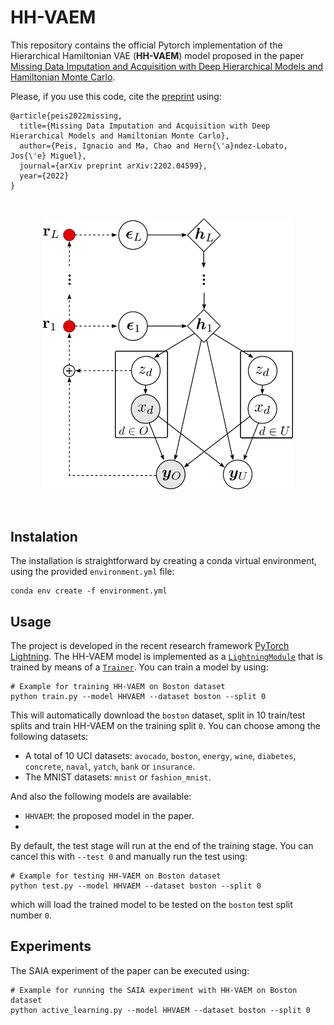 # HH-VAEM
This repository contains the official Pytorch implementation of the Hierarchical Hamiltonian VAE (**HH-VAEM**) model proposed
in the  paper 
[Missing Data Imputation and Acquisition with Deep Hierarchical Models and Hamiltonian Monte Carlo](https://arxiv.org/pdf/2202.04599.pdf).

Please, if you use this code, cite the [preprint](https://arxiv.org/pdf/2202.04599.pdf) using:
```
@article{peis2022missing,
  title={Missing Data Imputation and Acquisition with Deep Hierarchical Models and Hamiltonian Monte Carlo},
  author={Peis, Ignacio and Ma, Chao and Hern{\'a}ndez-Lobato, Jos{\'e} Miguel},
  journal={arXiv preprint arXiv:2202.04599},
  year={2022}
}
```

<br>
<p align="center">
  <img width="400" src="imgs/hh-vaem.png">
</p>
<br>

## Instalation 
The installation is straightforward by creating a conda virtual environment, using the provided <code>environment.yml</code> file:
```
conda env create -f environment.yml
```

## Usage
The project is developed in the recent research framework [PyTorch Lightning](https://www.pytorchlightning.ai/). The HH-VAEM model is implemented as a [<code>LightningModule</code>](https://pytorch-lightning.readthedocs.io/en/latest/common/lightning_module.html) that is trained by means of a [<code>Trainer</code>](https://pytorch-lightning.readthedocs.io/en/latest/common/trainer.html). You can train a model by using:
```
# Example for training HH-VAEM on Boston dataset
python train.py --model HHVAEM --dataset boston --split 0
```
This will automatically download the <code>boston</code> dataset, split in 10 train/test splits and train HH-VAEM on the training split <code>0</code>. You can choose among the following datasets:
- A total of 10 UCI datasets: <code>avocado</code>, <code>boston</code>, <code>energy</code>, <code>wine</code>, <code>diabetes</code>, <code>concrete</code>, <code>naval</code>, <code>yatch</code>, <code>bank</code> or <code>insurance</code>.
- The MNIST datasets: <code>mnist</code> or <code>fashion_mnist</code>.

And also the following models are available:
- <code>HHVAEM</code>: the proposed model in the paper.
- 
By default, the test stage will run at the end of the training stage. You can cancel this with <code>--test 0</code> and manually run the test using:
```
# Example for testing HH-VAEM on Boston dataset
python test.py --model HHVAEM --dataset boston --split 0
```
which will load the trained model to be tested on the <code>boston</code> test split number <code>0</code>.
## Experiments
The SAIA experiment of the paper can be executed using:
```
# Example for running the SAIA experiment with HH-VAEM on Boston dataset
python active_learning.py --model HHVAEM --dataset boston --split 0
```
